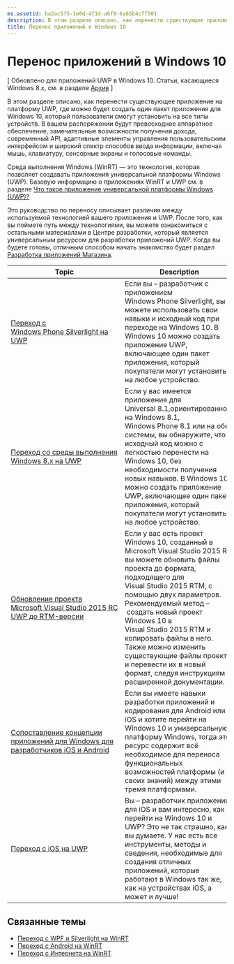 ```yaml
---
ms.assetid: ba2ac5f5-1e0d-4f1d-a6f8-6a65b4cff501
description: В этом разделе описано, как перенести существующее приложение на платформу UWP, где можно будет создать один пакет приложения для Windows 10, который пользователи смогут установить на все типы устройств. В вашем распоряжении будут превосходное аппаратное обеспечение, замечательные возможности получения дохода, современный API, адаптивные элементы управления пользовательским интерфейсом и широкий спектр способов ввода информации, включая мышь, клавиатуру, сенсорные экраны и голосовые команды.
title: Перенос приложений в Windows 10
---
```


# Перенос приложений в Windows 10

\[ Обновлено для приложений UWP в Windows 10. Статьи, касающиеся Windows 8.x, см. в разделе [Архив](http://go.microsoft.com/fwlink/p/?linkid=619132) \]

В этом разделе описано, как перенести существующее приложение на платформу UWP, где можно будет создать один пакет приложения для Windows 10, который пользователи смогут установить на все типы устройств. В вашем распоряжении будут превосходное аппаратное обеспечение, замечательные возможности получения дохода, современный API, адаптивные элементы управления пользовательским интерфейсом и широкий спектр способов ввода информации, включая мышь, клавиатуру, сенсорные экраны и голосовые команды.

Среда выполнения Windows (WinRT) — это технология, которая позволяет создавать приложения универсальной платформы Windows (UWP). Базовую информацию о приложениях WinRT и UWP см. в разделе [Что такое приложение универсальной платформы Windows (UWP)?](https://msdn.microsoft.com/library/windows/apps/dn726767)

Это руководство по переносу описывает различия между используемой технологией вашего приложения и UWP. После того, как вы поймете путь между технологиями, вы можете ознакомиться с остальными материалами в Центре разработки, который является универсальным ресурсом для разработки приложений UWP. Когда вы будете готовы, отличным способом начать знакомство будет раздел [Разработка приложений Магазина](https://msdn.microsoft.com/library/windows/apps/dn726537).

| Topic | Description |
|-------|-------------|
| [Переход с Windows Phone Silverlight на UWP](wpsl-to-uwp-root.md) | Если вы – разработчик с приложением Windows Phone Silverlight, вы можете использовать свои навыки и исходный код при переходе на Windows 10. В Windows 10 можно создать приложение UWP, включающее один пакет приложения, который покупатели могут установить на любое устройство. |
| [Переход со среды выполнения Windows 8.x на UWP](w8x-to-uwp-root.md) | Если у вас имеется приложение для Universal 8.1,ориентированное на Windows 8.1, Windows Phone 8.1 или на обе системы, вы обнаружите, что исходный код можно с легкостью перенести на Windows 10, без необходимости получения новых навыков. В Windows 10 можно создать приложение UWP, включающее один пакет приложения, который покупатели могут установить на любое устройство. |
| [Обновление проекта Microsoft Visual Studio 2015 RC UWP до RTM-версии](update-your-visual-studio-2015-rc-project-to-rtm.md) | Если у вас есть проект Windows 10, созданный в Microsoft Visual Studio 2015 RC, вы можете обновить файлы проекта до формата, подходящего для Visual Studio 2015 RTM, с помощью двух параметров. Рекомендуемый метод – создать новый проект Windows 10 в Visual Studio 2015 RTM и копировать файлы в него. Также можно изменить существующие файлы проекта и перевести их в новый формат, следуя инструкциям в расширенной документации. |
| [Сопоставление концепции приложений для Windows для разработчиков iOS и Android](android-ios-uwp-map.md) | Если вы имеете навыки разработки приложений и кодирования для Android или iOS и хотите перейти на Windows 10 и универсальную платформу Windows, тогда этот ресурс содержит всё необходимое для переноса функциональных возможностей платформы (и своих знаний) между этими тремя платформами. |
| [Переход с iOS на UWP](ios-to-uwp-root.md) | Вы – разработчик приложений для iOS и вам интересно, как перейти на Windows 10 и UWP? Это не так страшно, как вы думаете. У нас есть все инструменты, методы и сведения, необходимые для создания отличных приложений, которые работают в Windows так же, как на устройствах iOS, а может и лучше! |
 
## Связанные темы

* [Переход с WPF и Silverlight на WinRT](https://msdn.microsoft.com/library/windows/apps/dn263237)
* [Переход с Android на WinRT](https://msdn.microsoft.com/library/windows/apps/jj945421)
* [Переход с Интернета на WinRT](https://msdn.microsoft.com/library/windows/apps/hh465151)


<!--HONumber=Mar16_HO1-->


